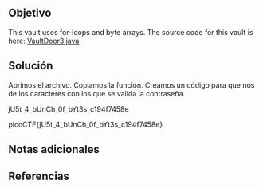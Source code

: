 ## Objetivo
This vault uses for-loops and byte arrays. The source code for this vault is here: [VaultDoor3.java](https://jupiter.challenges.picoctf.org/static/a648ca6dd275b9454c5d0de6d0f6efd3/VaultDoor3.java)
## Solución
Abrimos el archivo.
Copiamos la función.
Creamos un código para que nos de los caracteres con los que se valida la contraseña.

jU5t_4_bUnCh_0f_bYt3s_c194f7458e

picoCTF{jU5t_4_bUnCh_0f_bYt3s_c194f7458e}
## Notas adicionales

## Referencias
